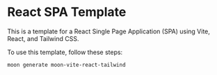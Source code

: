 # React SPA Template

This is a template for a React Single Page Application (SPA) using Vite, React, and Tailwind CSS.

To use this template, follow these steps:

```sh
moon generate moon-vite-react-tailwind
```
